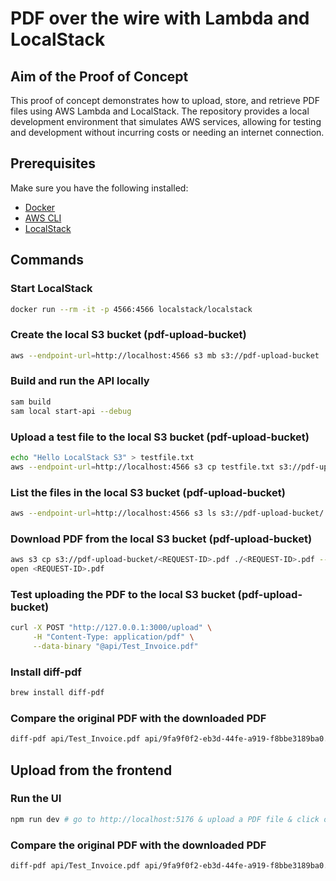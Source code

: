 # PDF over the wire with Lambda and LocalStack

## Aim of the Proof of Concept

This proof of concept demonstrates how to upload, store, and retrieve PDF files using AWS Lambda and LocalStack. The repository provides a local development environment that simulates AWS services, allowing for testing and development without incurring costs or needing an internet connection.

## Prerequisites

Make sure you have the following installed:

- [Docker](https://docs.docker.com/get-docker/)
- [AWS CLI](https://aws.amazon.com/cli/)
- [LocalStack](https://localstack.cloud/docs/get-started/)

## Commands

### Start LocalStack

```sh
docker run --rm -it -p 4566:4566 localstack/localstack
```

### Create the local S3 bucket (pdf-upload-bucket)

```sh
aws --endpoint-url=http://localhost:4566 s3 mb s3://pdf-upload-bucket
```

### Build and run the API locally

```sh
sam build
sam local start-api --debug
```

### Upload a test file to the local S3 bucket (pdf-upload-bucket)

```sh
echo "Hello LocalStack S3" > testfile.txt
aws --endpoint-url=http://localhost:4566 s3 cp testfile.txt s3://pdf-upload-bucket/
```

### List the files in the local S3 bucket (pdf-upload-bucket)

```sh
aws --endpoint-url=http://localhost:4566 s3 ls s3://pdf-upload-bucket/
```

### Download PDF from the local S3 bucket (pdf-upload-bucket)

```sh
aws s3 cp s3://pdf-upload-bucket/<REQUEST-ID>.pdf ./<REQUEST-ID>.pdf --endpoint-url=http://localhost:4566
open <REQUEST-ID>.pdf
```

### Test uploading the PDF to the local S3 bucket (pdf-upload-bucket)

```sh
curl -X POST "http://127.0.0.1:3000/upload" \
     -H "Content-Type: application/pdf" \
     --data-binary "@api/Test_Invoice.pdf"
```

### Install diff-pdf

```sh
brew install diff-pdf
```

### Compare the original PDF with the downloaded PDF

```sh
diff-pdf api/Test_Invoice.pdf api/9fa9f0f2-eb3d-44fe-a919-f8bbe3189ba0.pdf --view
```

## Upload from the frontend

### Run the UI

```sh
npm run dev # go to http://localhost:5176 & upload a PDF file & click on Upload PDF
```

### Compare the original PDF with the downloaded PDF

```sh
diff-pdf api/Test_Invoice.pdf api/9fa9f0f2-eb3d-44fe-a919-f8bbe3189ba0.pdf --view
```
